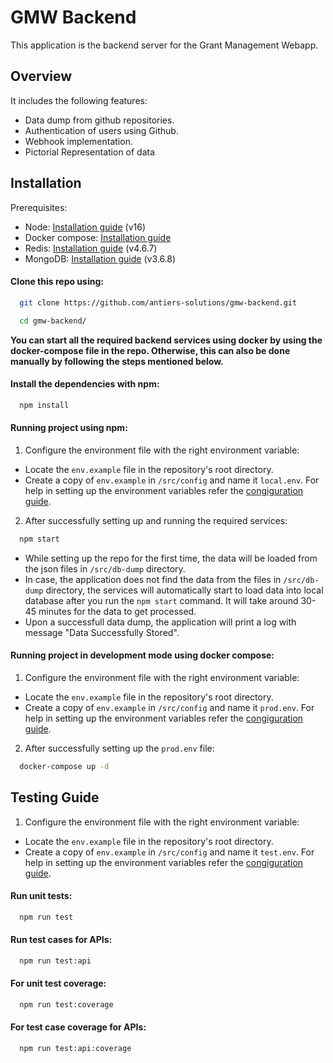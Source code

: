 # GMW Backend

This application is the backend server for the Grant Management Webapp.

## Overview

It includes the following features:

- Data dump from github repositories.
- Authentication of users using Github.
- Webhook implementation.
- Pictorial Representation of data

## Installation

Prerequisites:

- Node: [Installation guide](https://nodejs.org/en/download) (v16)
- Docker compose: [Installation guide](https://docs.docker.com/compose/install/)
- Redis: [Installation guide](https://redis.io/docs/getting-started/) (v4.6.7)
- MongoDB: [Installation guide](https://www.mongodb.com/docs/manual/installation/) (v3.6.8)

#### Clone this repo using:
```bash
  git clone https://github.com/antiers-solutions/gmw-backend.git
```
```bash
  cd gmw-backend/
``` 
**You can start all the required backend services using docker by using the docker-compose file in the repo. Otherwise, this can also be done manually by following the steps mentioned below.** 
#### Install the dependencies with npm:

```bash
  npm install
```
#### Running project using npm:

1. Configure the environment file with the right environment variable:
- Locate the `env.example` file in the repository's root directory.
- Create a copy of `env.example` in `/src/config` and name it `local.env`.
For help in setting up the environment variables refer the [congiguration guide](https://github.com/antiers-solutions/gmw-backend/blob/updated/docs/configuration.md).

2. After successfully setting up and running the required services:

```bash
  npm start 
```
- While setting up the repo for the first time, the data will be loaded from the json files in `/src/db-dump` directory.
- In case, the application does not find the data from the files in `/src/db-dump` directory, the services will automatically start to load data into local database after you run the `npm start` command. It will take around 30-45 minutes for the data to get processed.
- Upon a successfull data dump, the application will print a log with message "Data Successfully Stored".

#### Running project in development mode using docker compose:
1. Configure the environment file with the right environment variable:
- Locate the `env.example` file in the repository's root directory.
- Create a copy of `env.example` in `/src/config` and name it `prod.env`.
For help in setting up the environment variables refer the [congiguration guide](https://github.com/antiers-solutions/gmw-backend/blob/updated/docs/configuration.md).

2. After successfully setting up the `prod.env` file:
```bash
  docker-compose up -d
```

## Testing Guide
1. Configure the environment file with the right environment variable:
- Locate the `env.example` file in the repository's root directory.
- Create a copy of `env.example` in `/src/config` and name it `test.env`.
For help in setting up the environment variables refer the [congiguration guide](https://github.com/antiers-solutions/gmw-backend/blob/updated/docs/configuration.md).
#### Run unit tests:
```bash
  npm run test 
```
#### Run test cases for APIs:
```bash
  npm run test:api
```
#### For unit test coverage:
```bash
  npm run test:coverage
```
#### For test case coverage for APIs:
```bash
  npm run test:api:coverage
```